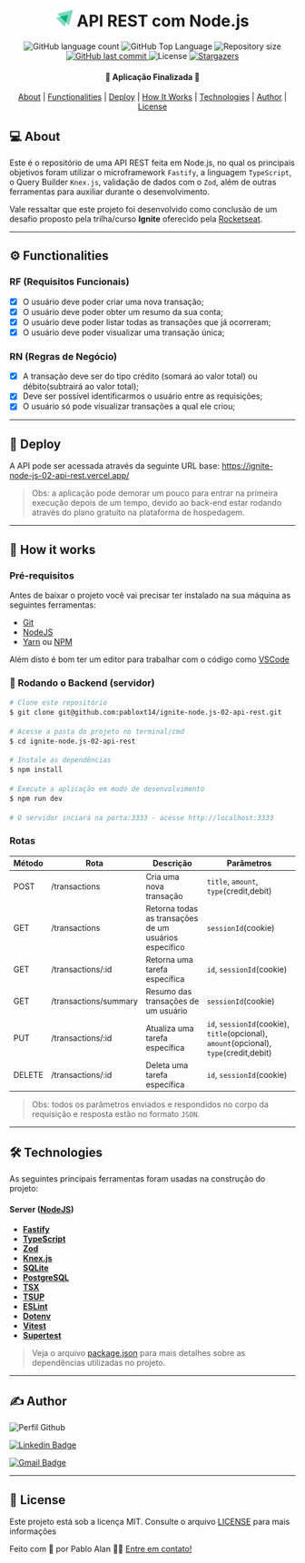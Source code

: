 <h1 align="center">
  <img
    src=".github/logo-ignite.svg"
    title="Logo Ignite Rocketseat"
    alt="Logo Ignite Rocketseat"
    width="30px"
  />
  API REST com Node.js
</h1>

<p align="center">
  <img alt="GitHub language count" src="https://img.shields.io/github/languages/count/pabloxt14/ignite-node.js-02-api-rest">

  <img alt="GitHub Top Language" src="https://img.shields.io/github/languages/top/pabloxt14/ignite-node.js-02-api-rest" />

  <img alt="Repository size" src="https://img.shields.io/github/repo-size/pabloxt14/ignite-node.js-02-api-rest">
  
  <a href="https://github.com/pabloxt14/ignite-node.js-02-api-rest/commits/master">
    <img alt="GitHub last commit" src="https://img.shields.io/github/last-commit/pabloxt14/ignite-node.js-02-api-rest">
  </a>
    
  <img alt="License" src="https://img.shields.io/github/license/pabloxt14/ignite-node.js-02-api-rest">

  <a href="https://github.com/pabloxt14/ignite-node.js-02-api-rest/stargazers">
    <img alt="Stargazers" src="https://img.shields.io/github/stars/pabloxt14/ignite-node.js-02-api-rest?style=social">
  </a>
</p>

<h4 align="center"> 
	🚀 Aplicação Finalizada 🚀
</h4>

<p align="center">
 <a href="#-about">About</a> |
 <a href="#-functionalities">Functionalities</a> |
 <a href="#-deploy">Deploy</a> | 
 <a href="#-how-it-works">How It Works</a> | 
 <a href="#-technologies">Technologies</a> | 
 <a href="#-author">Author</a> | 
 <a href="#-license">License</a>
</p>

## 💻 About

Este é o repositório de uma API REST feita em Node.js, no qual os principais objetivos foram utilizar o microframework `Fastify`, a linguagem `TypeScript`, o Query Builder `Knex.js`, validação de dados com o `Zod`, além de outras ferramentas para auxiliar durante o desenvolvimento.

Vale ressaltar que este projeto foi desenvolvido como conclusão de um desafio proposto pela trilha/curso **Ignite** oferecido pela [Rocketseat](https://www.rocketseat.com.br/).

---

## ⚙ Functionalities

### RF (Requisitos Funcionais)
- [x] O usuário deve poder criar uma nova transação;
- [x] O usuário deve poder obter um resumo da sua conta;
- [x] O usuário deve poder listar todas as transações que já ocorreram;
- [x] O usuário deve poder visualizar uma transação única;

### RN (Regras de Negócio)
- [x] A transação deve ser do tipo crédito (somará ao valor total) ou débito(subtrairá ao valor total);
- [x] Deve ser possível identificarmos o usuário entre as requisições;
- [x] O usuário só pode visualizar transações a qual ele criou;

---

## 🔗 Deploy

A API pode ser acessada através da seguinte URL base: https://ignite-node-js-02-api-rest.vercel.app/

> Obs: a aplicação pode demorar um pouco para entrar na primeira execução depois de um tempo, devido ao back-end estar rodando através do plano gratuito na plataforma de hospedagem.

---

## 🚀 How it works

### Pré-requisitos

Antes de baixar o projeto você vai precisar ter instalado na sua máquina as seguintes ferramentas:

* [Git](https://git-scm.com)
* [NodeJS](https://nodejs.org/en/)
* [Yarn](https://yarnpkg.com/) ou [NPM](https://www.npmjs.com/)

Além disto é bom ter um editor para trabalhar com o código como [VSCode](https://code.visualstudio.com/)

### 🎲 Rodando o Backend (servidor)

```bash
# Clone este repositório
$ git clone git@github.com:pabloxt14/ignite-node.js-02-api-rest.git

# Acesse a pasta do projeto no terminal/cmd
$ cd ignite-node.js-02-api-rest

# Instale as dependências
$ npm install

# Execute a aplicação em modo de desenvolvimento
$ npm run dev

# O servidor inciará na porta:3333 - acesse http://localhost:3333

```

### Rotas

| Método | Rota	| Descrição	| Parâmetros |
| --- | --- | --- | --- |
| POST | /transactions | Cria uma nova transação | `title`, `amount`, `type`(credit,debit) |
| GET | /transactions | Retorna todas as transações de um usuários específico | `sessionId`(cookie) |
| GET | /transactions/:id | Retorna uma tarefa específica | `id`, `sessionId`(cookie) |
| GET | /transactions/summary | Resumo das transações de um usuário | `sessionId`(cookie) |
| PUT | /transactions/:id | Atualiza uma tarefa específica | `id`, `sessionId`(cookie), `title`(opcional), `amount`(opcional), `type`(credit,debit) |
| DELETE | /transactions/:id | Deleta uma tarefa específica | `id`, `sessionId`(cookie) |

> Obs: todos os parâmetros enviados e respondidos no corpo da requisição e resposta estão no formato `JSON`.

---

## 🛠 Technologies

As seguintes principais ferramentas foram usadas na construção do projeto:

#### **Server**  ([NodeJS](https://nodejs.org/en/))

-   **[Fastify](https://www.fastify.io/)**
-   **[TypeScript](https://www.typescriptlang.org/)**
-   **[Zod](https://github.com/colinhacks/zod)**
-   **[Knex.js](https://knexjs.org/)**
-   **[SQLite](https://sqlite.org/index.html)**
-   **[PostgreSQL](https://www.postgresql.org/)**
-   **[TSX](https://github.com/esbuild-kit/tsx)**
-   **[TSUP](https://tsup.egoist.dev/)**
-   **[ESLint](https://eslint.org/)**
-   **[Dotenv](https://github.com/motdotla/dotenv)**
-   **[Vitest](https://vitest.dev/)**
-   **[Supertest](https://github.com/ladjs/supertest)**

> Veja o arquivo [package.json](./package.json) para mais detalhes sobre as dependências utilizadas no projeto.
---

## ✍ Author

<img alt="Perfil Github" title="Perfil Github" src="https://github.com/PabloXT14.png" width="100px" />

[![Linkedin Badge](https://img.shields.io/badge/-Pablo_Alan-blue?style=flat-square&logo=Linkedin&logoColor=white&link=https://www.linkedin.com/in/pabloalan/)](https://www.linkedin.com/in/pabloalan/)

[![Gmail Badge](https://img.shields.io/badge/-pabloxt14@gmail.com-c14438?style=flat-square&logo=Gmail&logoColor=white&link=mailto:pabloxt14@gmail.com)](mailto:pabloxt14@gmail.com)

---

## 📝 License

Este projeto está sob a licença MIT. Consulte o arquivo [LICENSE](./LICENSE) para mais informações

Feito com 💜 por Pablo Alan 👋🏽 [Entre em contato!](https://www.linkedin.com/in/pabloalan/)
